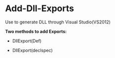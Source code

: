 # Add-Dll-Exports
Use to generate DLL through Visual Studio(VS2012)

**Two methods to add Exports:**

- DllExport(Def)

- DllExport(declspec)
